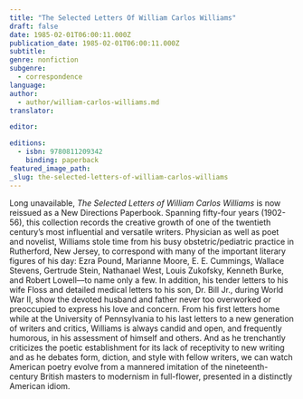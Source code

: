 ```yaml
---
title: "The Selected Letters Of William Carlos Williams"
draft: false
date: 1985-02-01T06:00:11.000Z
publication_date: 1985-02-01T06:00:11.000Z
subtitle:
genre: nonfiction
subgenre:
  - correspondence
language:
author:
  - author/william-carlos-williams.md
translator:

editor:

editions:
  - isbn: 9780811209342
    binding: paperback
featured_image_path:
_slug: the-selected-letters-of-william-carlos-williams
---
```


Long unavailable, _The Selected Letters of William Carlos Williams_ is now reissued as a New Directions Paperbook. Spanning fifty-four years (1902-56), this collection records the creative growth of one of the twentieth century’s most influential and versatile writers. Physician as well as poet and novelist, Williams stole time from his busy obstetric/pediatric practice in Rutherford, New Jersey, to correspond with many of the important literary figures of his day: Ezra Pound, Marianne Moore, E. E. Cummings, Wallace Stevens, Gertrude Stein, Nathanael West, Louis Zukofsky, Kenneth Burke, and Robert Lowell––to name only a few. In addition, his tender letters to his wife Floss and detailed medical letters to his son, Dr. Bill Jr., during World War II, show the devoted husband and father never too overworked or preoccupied to express his love and concern. From his first letters home while at the University of Pennsylvania to his last letters to a new generation of writers and critics, Williams is always candid and open, and frequently humorous, in his assessment of himself and others. And as he trenchantly criticizes the poetic establishment for its lack of receptivity to new writing and as he debates form, diction, and style with fellow writers, we can watch American poetry evolve from a mannered imitation of the nineteenth-century British masters to modernism in full-flower, presented in a distinctly American idiom.

